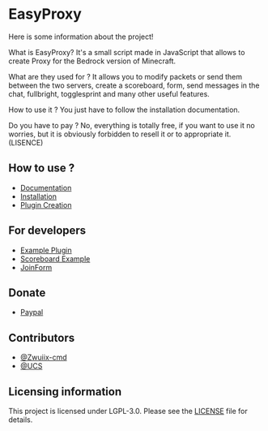 # EasyProxy

Here is some information about the project!

What is EasyProxy?
It's a small script made in JavaScript that allows to create Proxy for the Bedrock version of Minecraft.

What are they used for ?
It allows you to modify packets or send them between the two servers, create a scoreboard, form, send messages in the chat, fullbright, togglesprint and many other useful features.

How to use it ?
You just have to follow the installation documentation.

Do you have to pay ?
No, everything is totally free, if you want to use it no worries, but it is obviously forbidden to resell it or to appropriate it. (LISENCE)


## How to use ?
- [Documentation](https://github.com/Zwuiix-cmd/EasyProxy/help/DOCS.MD)
- [Installation](https://github.com/Zwuiix-cmd/EasyProxy/help/INSTALL.MD)
- [Plugin Creation](https://github.com/Zwuiix-cmd/EasyProxy/help/PLUGIN.MD)

## For developers
- [Example Plugin](https://github.com/Zwuiix-cmd/EasyProxy/tree/V1/help/for-dev/Exemple)
- [Scoreboard Example](https://github.com/Zwuiix-cmd/EasyProxy/tree/V1/help/for-dev/ScoreboardExample/)
- [JoinForm](https://github.com/Zwuiix-cmd/EasyProxy/tree/V1/help/for-dev/JoinForm/)

## Donate
- [Paypal](https://paypal.me/EasyProxy)

## Contributors
- [@Zwuiix-cmd](https://github.com/Zwuiix-cmd)
- [@UCS](https://github.com/UnNyanCat)

## Licensing information
This project is licensed under LGPL-3.0. Please see the [LICENSE](/LICENSE) file for details.

